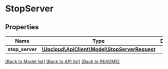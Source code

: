# StopServer

## Properties
Name | Type | Description | Notes
------------ | ------------- | ------------- | -------------
**stop_server** | [**\Upcloud\ApiClient\Model\StopServerRequest**](StopServerRequest.md) |  | [optional] 

[[Back to Model list]](../../README.md#documentation-of-the-models) [[Back to API list]](../../README.md#documentation) [[Back to README]](../../README.md)


